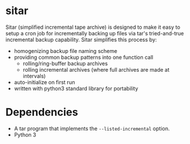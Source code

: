 # sitar
Sitar (simplified incremental tape archive) is designed to make it easy to
setup a cron job for incrementally backing up files via tar's tried-and-true
incremental backup capability. Sitar simplifies this process by:

* homogenizing backup file naming scheme
* providing common backup patterns into one function call
   * rolling/ring-buffer backup archives
   * rolling incremental archives (where full archives are made at intervals)
* auto-initialize on first run
* written with python3 standard library for portability

# Dependencies
* A tar program that implements the `--listed-incremental` option.
* Python 3
